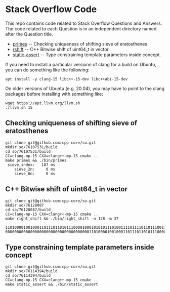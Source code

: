 # Stack Overflow Code

This repo contains code related to Stack Overflow Questions and Answers. The code
related to each Question is in an independent directory named after the
Question title.

* [primes](#primes) -- Checking uniqueness of shifting sieve of eratosthenes
* [rshift](#rshift) -- C++ Bitwise shift of uint64_t in vector.
* [static-assert](#static-assert) -- Type constraining template parameters inside concept.

If you need to install a particular versionn of clang for a build on Ubuntu, you
can do something like the following:

```
apt install -y clang-15 libc++-15-dev libc++abi-15-dev
```

On older versions of Ubuntu (e.g. 20.04), you may have to point to the
clang packages before installing with something like:

```
wget https://apt.llvm.org/llvm.sh
./llvm.sh 15
```

## <a name="primes"></a> Checking uniqueness of shifting sieve of eratosthenes

```
git clone git@github.com:cpp-core/so.git
mkdir so/76107531/build
cd so/76107531/build
CC=clang-mp-15 CXX=clang++-mp-15 cmake ..
make primes && ./bin/primes
 sieve_index:   187 ms
    sieve_2n:     0 ms
    sieve_6n:     0 ms
```

## <a name="rshift"></a> C++ Bitwise shift of uint64_t in vector

```
git clone git@github.com:cpp-core/so.git
mkdir so/76128087
cd so/76128087/build
CC=clang-mp-15 CXX=clang++-mp-15 cmake ..
make right_shift && ./bin/right_shift -n 128 -m 37
                                     110100001001000110111011010111000010001010101110100111101111011011100111111000011111101011101110110101011100001100011111011110010010000010000010001101010010110011111000000001111011011111011111
000000000000000000000000000000000000011010000100100011011101101011100001000101010111010011110111101101110011111100001111110101110111011010101110000110001111101111001001000001000001000110101001

```

## <a name="static-assert"></a> Type constraining template parameters inside concept

```
git clone git@github.com:cpp-core/so.git
mkdir so/76114394/build
cd so/76114394/build
CC=clang-mp-15 CXX=clang++-mp-15 cmake ..
make static_assert && ./bin/static_assert

